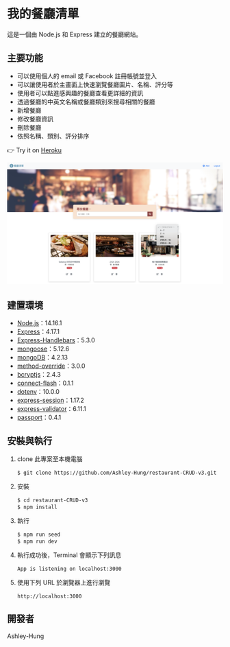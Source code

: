 # 我的餐廳清單

這是一個由 Node.js 和 Express 建立的餐廳網站。

## 主要功能

- 可以使用個人的 email 或 Facebook 註冊帳號並登入
- 可以讓使用者於主畫面上快速瀏覽餐廳圖片、名稱、評分等
- 使用者可以點進感興趣的餐廳查看更詳細的資訊
- 透過餐廳的中英文名稱或餐廳類別來搜尋相關的餐廳
- 新增餐廳
- 修改餐廳資訊
- 刪除餐廳
- 依照名稱、類別、評分排序

👉 Try it on [Heroku](https://guarded-journey-91389.herokuapp.com/users/login)

![demo image](https://github.com/Ashley-Hung/restaurant-CRUD-v3/blob/main/demo.png)

## 建置環境

- [Node.js](https://nodejs.org/en/)：14.16.1
- [Express](https://www.npmjs.com/package/express)：4.17.1
- [Express-Handlebars](https://www.npmjs.com/package/express-handlebars)：5.3.0
- [mongoose](https://www.npmjs.com/package/mongoose)：5.12.6
- [mongoDB](https://www.mongodb.com/try/download/community)：4.2.13
- [method-override](https://www.npmjs.com/package/method-override)：3.0.0
- [bcryptjs](https://www.npmjs.com/package/bcryptjs)：2.4.3
- [connect-flash](https://www.npmjs.com/package/connect-flash)：0.1.1
- [dotenv](https://www.npmjs.com/package/dotenv)：10.0.0
- [express-session](https://www.npmjs.com/package/express-session)：1.17.2
- [express-validator](https://www.npmjs.com/package/express-validator)：6.11.1
- [passport](https://www.npmjs.com/package/passport)：0.4.1

## 安裝與執行

1. clone 此專案至本機電腦

   ```
   $ git clone https://github.com/Ashley-Hung/restaurant-CRUD-v3.git
   ```

2. 安裝

   ```
   $ cd restaurant-CRUD-v3
   $ npm install
   ```

3. 執行

   ```
   $ npm run seed
   $ npm run dev
   ```

4. 執行成功後，Terminal 會顯示下列訊息

   ```
   App is listening on localhost:3000
   ```

5. 使用下列 URL 於瀏覽器上進行瀏覽

   ```
   http://localhost:3000
   ```

## 開發者

Ashley-Hung

